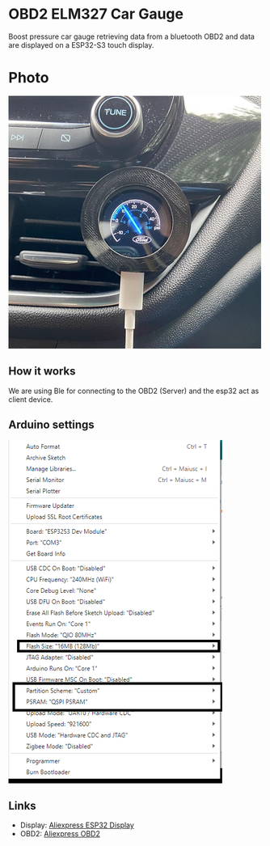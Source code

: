 # OBD2 ELM327 Car Gauge
Boost pressure car gauge retrieving data from a bluetooth OBD2 and data are displayed on a ESP32-S3 touch display.

# Photo
![Gauge Photo](./photo.jpg)


## How it works

We are using Ble for connecting to the OBD2 (Server) and the esp32 act as client device.

## Arduino settings

![Arduino Settings](arduino_settings.png)

## Links

- Display: [Aliexpress ESP32 Display](https://it.aliexpress.com/item/1005006169531322.html?spm=a2g0o.order_list.order_list_main.77.34513696xiTFVr&gatewayAdapt=glo2ita)
- OBD2: [Aliexpress OBD2](https://it.aliexpress.com/item/32951258002.html?spm=a2g0o.order_list.order_list_main.169.34513696xiTFVr&gatewayAdapt=glo2ita)
